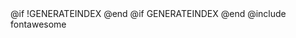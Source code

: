 ---
---
<meta charset="utf-8">
<meta name="viewport" content="width=device-width, initial-scale=1">
<link rel="icon" type="image/x-icon" href="favicon.ico">
<meta name="description" content="{{ SITE_DESC }}">
<meta name="author" content="{{ AUTHOR_NAME }}">
@if !GENERATEINDEX
<link rel="stylesheet" href="css/fly.css">
@end
@if GENERATEINDEX
<link rel="stylesheet" href="css/fly_indexT.css">
@end
@include fontawesome
